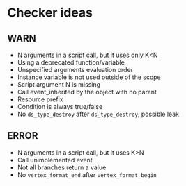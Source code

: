 # Checker ideas

## WARN
- N arguments in a script call, but it uses only K<N
- Using a deprecated function/variable
- Unspecified arguments evaluation order
- Instance variable is not used outside of the scope
- Script argument N is missing
- Call event_inherited by the object with no parent
- Resource prefix
- Condition is always true/false
- No `ds_type_destroy` after `ds_type_destroy`, possible leak

## ERROR
- N arguments in a script call, but it uses K>N
- Call unimplemented event
- Not all branches return a value
- No `vertex_format_end` after `vertex_format_begin`
